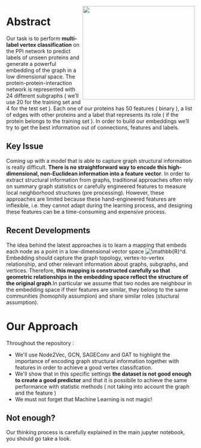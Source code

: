 <img src="https://upload.wikimedia.org/wikipedia/commons/1/1d/Schziophrenia_PPI.jpg" height=250 width =300 align="right"></img>

# Abstract
Our task is to perform  <b>multi-label vertex classification</b> on the PPI  network to predict labels of unseen proteins and   generate a powerful embedding of the graph in a low dimensional space. The protein-protein-interaction network is represented with 24 different subgraphs ( we’ll use 20 for the training set and 4 for the test set ). Each one of our proteins has 50 features ( binary ), a list of  edges with other proteins and a label that represents its role ( if the protein belongs to the training set ). In order to build our embeddings  we’ll try to get the best information out  of connections, features and labels.  

## Key Issue
Coming up with a model that is able to capture graph structural information is really difficult. <b>There is  no straightforward way to encode this high-dimensional, non-Euclidean information into a feature vector</b>. In order to extract structural information from graphs, traditional approaches often rely on summary graph statistics or carefully engineered features to measure local neighborhood structures (pre processing). However, these approaches are limited because these hand-engineered features are inflexible, i.e. they cannot adapt during the learning process, and designing these features can be a time-consuming and expensive process.

## Recent Developments
The idea behind the latest approaches is to learn a mapping that embeds each node as a point in a low-dimensional vector space  <img src="https://latex.codecogs.com/gif.latex?\mathbb{R}^d" title="\mathbb{R}^d" />. Embedding should capture the graph topology, vertex-to-vertex relationship, and other relevant information about graphs, subgraphs, and vertices. Therefore, <b> this mapping is constructed carefully so that geometric relationships in the embedding space reflect the structure of the original graph</b>.In particular we assume that two nodes are neighbour in the embedding space if their features are similar, they belong to the same communities (homophily assumpion) and share similar roles (stuctural  assumption).  

# Our Approach
Throughout the repository :
* We'll use Node2Vec, GCN, SAGEConv and GAT   to highlight the importance of encoding graph structural information together with features in order to achieve a good vertex classifcation.
* We'll show that in this specific settings <b>the dataset is not good enough to create a good predictor</b> and that it is possibile to achieve the same performance with statistic methods ( not taking into account the graph and the feature )
* We must not forget that Machine Learning is not magic!

## Not enough?
Our thinking process is carefully explained in the main jupyter notebook, you should go take a look.
